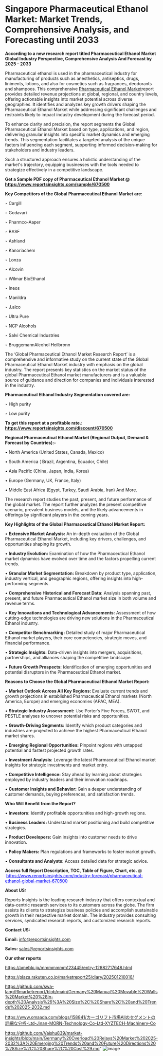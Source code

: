 # Singapore Pharmaceutical Ethanol Market: Market Trends, Comprehensive Analysis, and Forecasting until 2033

<strong>According to a new research report titled Pharmaceutical Ethanol Market Global Industry Perspective, Comprehensive Analysis And Forecast by 2025 – 2033</strong>

Pharmaceutical ethanol is used in the pharmaceutical industry for manufacturing of products such as anesthetics, antiseptics, drugs, liniments, lotions, and also for cosmetics such as fragrances, deodorants and shampoos. This comprehensive <a href=https://www.reportsinsights.com/sample/670500>Pharmaceutical Ethanol Market</a>report provides detailed revenue projections at global, regional, and country levels, offering actionable insights into market potential across diverse geographies. It identifies and analyzes key growth drivers shaping the Pharmaceutical Ethanol Market while addressing significant challenges and restraints likely to impact industry development during the forecast period.

To enhance clarity and precision, the report segments the Global Pharmaceutical Ethanol Market based on type, applications, and region, delivering granular insights into specific market dynamics and emerging trends. This segmentation facilitates a targeted analysis of the unique factors influencing each segment, supporting informed decision-making for stakeholders and industry leaders.

Such a structured approach ensures a holistic understanding of the market's trajectory, equipping businesses with the tools needed to strategize effectively in a competitive landscape.

<strong>Get a Sample PDF copy of Pharmaceutical Ethanol Market </strong><strong>@<a href=https://www.reportsinsights.com/sample/670500 style=color:#0000ff;> https://www.reportsinsights.com/sample/670500</a></strong></font>

<strong>Key Competitors of the Global Pharmaceutical Ethanol Market are:</strong>

‣ Cargill

‣ Godavari

‣ Pharmco-Aaper

‣ BASF

‣ Ashland

‣ Kanoriachem

‣ Lonza

‣ Alcovin

‣ Wilmar BioEthanol

‣ Ineos

‣ Manildra

‣ J.alco

‣ Ultra Pure

‣ NCP Alcohols

‣ Salvi Chemical Industries

‣ BruggemannAlcohol Heilbronn

The ‘Global Pharmaceutical Ethanol Market Research Report’ is a comprehensive and informative study on the current state of the Global Pharmaceutical Ethanol Market industry with emphasis on the global industry. The report presents key statistics on the market status of the global Pharmaceutical Ethanol market manufacturers and is a valuable source of guidance and direction for companies and individuals interested in the industry.

<strong>Pharmaceutical Ethanol Industry Segmentation covered are:</strong>

‣ High purity

‣ Low purity

<strong>To get this report at a profitable rate.: <a href=https://www.reportsinsights.com/discount/670500 style=color:#0000ff;>https://www.reportsinsights.com/discount/670500</a></strong></font>

<strong>Regional Pharmaceutical Ethanol Market (Regional Output, Demand &amp; Forecast by Countries):-</strong>

• North America (United States, Canada, Mexico)

• South America ( Brazil, Argentina, Ecuador, Chile)

• Asia Pacific (China, Japan, India, Korea)

• Europe (Germany, UK, France, Italy)

• Middle East Africa (Egypt, Turkey, Saudi Arabia, Iran) And More.

The research report studies the past, present, and future performance of the global market. The report further analyzes the present competitive scenario, prevalent business models, and the likely advancements in offerings by significant players in the coming years.

<strong>Key Highlights of the Global Pharmaceutical Ethanol Market Report:</strong>

• <strong>Extensive Market Analysis:</strong> An in-depth evaluation of the Global Pharmaceutical Ethanol Market, including key drivers, challenges, and opportunities shaping its growth.

• <strong>Industry Evolution:</strong> Examination of how the Pharmaceutical Ethanol market dynamics have evolved over time and the factors propelling current trends.

• <strong>Granular Market Segmentation:</strong> Breakdown by product type, application, industry vertical, and geographic regions, offering insights into high-performing segments.

• <strong>Comprehensive Historical and Forecast Data:</strong> Analysis spanning past, present, and future Pharmaceutical Ethanol market size in both volume and revenue terms.

• <strong>Key Innovations and Technological Advancements:</strong> Assessment of how cutting-edge technologies are driving new solutions in the Pharmaceutical Ethanol industry.

• <strong>Competitor Benchmarking:</strong> Detailed study of major Pharmaceutical Ethanol market players, their core competencies, strategic moves, and financial performance.

• <strong>Strategic Insights:</strong> Data-driven insights into mergers, acquisitions, partnerships, and alliances shaping the competitive landscape.

• <strong>Future Growth Prospects:</strong> Identification of emerging opportunities and potential disruptors in the Pharmaceutical Ethanol market.

<strong>Reasons to Choose the Global Pharmaceutical Ethanol Market Report:</strong>

• <strong>Market Outlook Across All Key Regions:</strong> Evaluate current trends and growth projections in established Pharmaceutical Ethanol markets (North America, Europe) and emerging economies (APAC, MEA).

• <strong>Strategic Industry Assessment:</strong> Use Porter’s Five Forces, SWOT, and PESTLE analyses to uncover potential risks and opportunities.

• <strong>Growth-Driving Segments:</strong> Identify which product categories and industries are projected to achieve the highest Pharmaceutical Ethanol market shares.

• <strong>Emerging Regional Opportunities:</strong> Pinpoint regions with untapped potential and fastest projected growth rates.

• <strong>Investment Analysis:</strong> Leverage the latest Pharmaceutical Ethanol market insights for strategic investments and market entry.

• <strong>Competitive Intelligence:</strong> Stay ahead by learning about strategies employed by industry leaders and their innovation roadmaps.

• <strong>Customer Insights and Behavior:</strong> Gain a deeper understanding of customer demands, buying preferences, and satisfaction trends.

<strong>Who Will Benefit from the Report?</strong>

• <strong>Investors:</strong> Identify profitable opportunities and high-growth regions.

• <strong>Business Leaders:</strong> Understand market positioning and build competitive strategies.

• <strong>Product Developers:</strong> Gain insights into customer needs to drive innovation.

• <strong>Policy Makers:</strong> Plan regulations and frameworks to foster market growth.

• <strong>Consultants and Analysts:</strong> Access detailed data for strategic advice.
</ul>
<strong>Access full Report Description, TOC, Table of Figure, Chart, etc. </strong>@  <a href=https://www.reportsinsights.com/industry-forecast/pharmaceutical-ethanol-global-market-670500 style=color:#0000ff;>https://www.reportsinsights.com/industry-forecast/pharmaceutical-ethanol-global-market-670500</a></font>

<strong><strong>About US</strong>:</strong>

Reports Insights is the leading research industry that offers contextual and data-centric research services to its customers across the globe. The firm assists its clients to strategize business policies and accomplish sustainable growth in their respective market domain. The industry provides consulting services, syndicated research reports, and customized research reports.

<strong>Contact US:</strong>

<p class=""""><b>Email:</b> <a href=mailto:info@reportsinsights.com>info@reportsinsights.com</a></p>
<p class=""""><b>Sales:</b> <a href=mailto:sales@reportsinsights.com>sales@reportsinsights.com</a></p>

<strong>Our other reports</strong>

<a href=https://ameblo.jp/mmmmmmm123445/entry-12882717648.html>https://ameblo.jp/mmmmmmm123445/entry-12882717648.html</a>

<a href=https://plaza.rakuten.co.jp/marketreport25/diary/202501210016/>https://plaza.rakuten.co.jp/marketreport25/diary/202501210016/</a>

<a href=https://github.com/swa-lang/RImarketreport/blob/main/Germany%20Manual%20Movable%20Walls%20Market%20%28In-depth%20Analysis%29%3A%20Size%2C%20Share%2C%20and%20Trends%202025-2032.md>https://github.com/swa-lang/RImarketreport/blob/main/Germany%20Manual%20Movable%20Walls%20Market%20%28In-depth%20Analysis%29%3A%20Size%2C%20Share%2C%20and%20Trends%202025-2032.md</a>

<a href=https://www.omaada.com/blogs/158841/カーゴリフト市場Allのセグメントの詳細な分析-Ltd-Jinan-MORN-Technology-Co-Ltd-XYZTECH-Machinery-Co>https://www.omaada.com/blogs/158841/カーゴリフト市場Allのセグメントの詳細な分析-Ltd-Jinan-MORN-Technology-Co-Ltd-XYZTECH-Machinery-Co</a>

<a href=https://github.com/Vaishu839/market-insights/blob/main/Germany%20Overload%20Relays%20Market%202025-2032%3A%20Emerging%20Trends%20and%20Future%20Directions%20%28Size%2C%20Share%2C%20Cost%29.md>https://github.com/Vaishu839/market-insights/blob/main/Germany%20Overload%20Relays%20Market%202025-2032%3A%20Emerging%20Trends%20and%20Future%20Directions%20%28Size%2C%20Share%2C%20Cost%29.md</a>"
![image](https://github.com/user-attachments/assets/17903c70-4a07-435b-88c0-22b8ed255b27)
